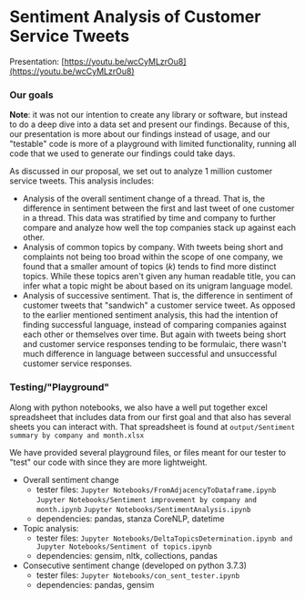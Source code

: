 # Sentiment Analysis of Customer Service Tweets

Presentation: [https://youtu.be/wcCyMLzrOu8](https://youtu.be/wcCyMLzrOu8)

### Our goals

**Note**: it was not our intention to create any library or software, but instead to do a deep dive into a data set and present our findings. Because of this, our presentation is more about our findings instead of usage, and our "testable" code is more of a playground with limited functionality, running all code that we used to generate our findings could take days.

As discussed in our proposal, we set out to analyze 1 million customer service tweets. This analysis includes:
- Analysis of the overall sentiment change of a thread. That is, the difference in sentiment between the first and last tweet of one customer in a thread. This data was stratified by time and company to further compare and analyze how well the top companies stack up against each other.
- Analysis of common topics by company. With tweets being short and complaints not being too broad within the scope of one company, we found that a smaller amount of topics (_k_) tends to find more distinct topics. While these topics aren't given any human readable title, you can infer what a topic might be about based on its unigram language model.
- Analysis of successive sentiment. That is, the difference in sentiment of customer tweets that "sandwich" a customer service tweet. As opposed to the earlier mentioned sentiment analysis, this had the intention of finding successful language, instead of comparing companies against each other or themselves over time. But again with tweets being short and customer service responses tending to be formulaic, there wasn't much difference in language between successful and unsuccessful customer service responses.

### Testing/"Playground"

Along with python notebooks, we also have a well put together excel spreadsheet that includes data from our first goal and that also has several sheets you can interact with. That spreadsheet is found at `output/Sentiment summary by company and month.xlsx`

We have provided several playground files, or files meant for our tester to "test" our code with since they are more lightweight.
- Overall sentiment change 
  - tester files: `Jupyter Notebooks/FromAdjacencyToDataframe.ipynb` `Jupyter Notebooks/Sentiment improvement by company and month.ipynb`
                  `Jupyter Notebooks/SentimentAnalysis.ipynb`
  - dependencies: pandas, stanza CoreNLP, datetime
- Topic analysis:
  - tester files: `Jupyter Notebooks/DeltaTopicsDetermination.ipynb and Jupyter Notebooks/Sentiment of topics.ipynb`
  - dependencies: gensim, nltk, collections, pandas
- Consecutive sentiment change (developed on python 3.7.3)
  - tester files: `Jupyter Notebooks/con_sent_tester.ipynb`
  - dependencies: pandas, gensim
